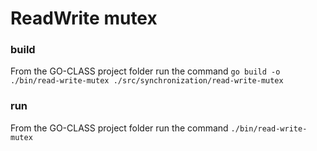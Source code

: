 # ReadWrite mutex

### build

From the GO-CLASS project folder run the command
`go build -o ./bin/read-write-mutex ./src/synchronization/read-write-mutex`

### run

From the GO-CLASS project folder run the command
`./bin/read-write-mutex`
